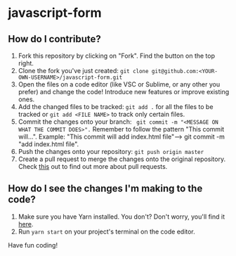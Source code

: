 # javascript-form

## How do I contribute?
1. Fork this repository by clicking on "Fork". Find the button on the top right.
2. Clone the fork you've just created: ```git clone git@github.com:<YOUR-OWN-USERNAME>/javascript-form.git```
3. Open the files on a code editor (like VSC or Sublime, or any other you prefer) and change the code! Introduce new features or improve existing ones.
4. Add the changed files to be tracked: ```git add .``` for all the files to be tracked or ```git add <FILE NAME>``` to track only certain files.
5. Commit the changes onto your branch: ``` git commit -m "<MESSAGE ON WHAT THE COMMIT DOES>".``` 
Remember to follow the pattern "This commit will...". Example: "This commit will add index.html file"--> git commit -m "add index.html file".
6. Push the changes onto your repository: ```git push origin master```
7. Create a pull request to merge the changes onto the original repository. Check [this](https://help.github.com/en/github/collaborating-with-issues-and-pull-requests/about-pull-requests) out to find out more about pull requests.


## How do I see the changes I'm making to the code?
1. Make sure you have Yarn installed. You don't? Don't worry, you'll find it [here](https://classic.yarnpkg.com/en/docs/getting-started).
2. Run ```yarn start``` on your project's terminal on the code editor.

Have fun coding!
